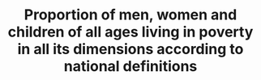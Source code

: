 ---
comments_and_limitations: See indicator 1.2.1 for available US data on national poverty
  rate.
data_non_statistical: true
goal_meta_link: http://unstats.un.org/sdgs/files/metadata-compilation/Metadata-Goal-1.pdf
graph_title: Proportion of men, women and children of all ages living in poverty in
  all its dimensions according to national definitions
graph_type: null
has_metadata: false
indicator: 1.2.2
indicator_name: Proportion of men, women and children of all ages living in poverty
  in all its dimensions according to national definitions
indicator_sort_order: 01-02-02
indicator_variable: pct_below_poverty
layout: indicator
national_geographical_coverage: United States
permalink: /1-2-2/
published: true
reporting_status: notstarted
sdg_goal: 1
source_active_1: true
source_notes_1: null
source_title_1: null
target: By 2030, reduce at least by half the proportion of men, women and children
  of all ages living in poverty in all its dimensions according to national definitions.
target_id: '1.2'
title: Proportion of men, women and children of all ages living in poverty in all
  its dimensions according to national definitions
un_custodial_agency: 'National Governments (Partnering Agencies: UNICEF, World Bank,
  UNDP)'
un_designated_tier: '2'
variable_description: null
variable_notes: null
---